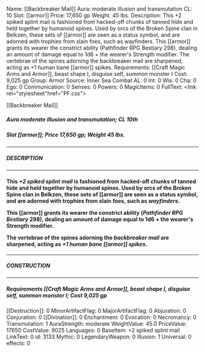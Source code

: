 Name: [[Backbreaker Mail]]
Aura: moderate illusion and transmutation
CL: 10
Slot: [[armor]]
Price: 17,650 gp
Weight: 45 lbs.
Description: This +2 spiked splint mail is fashioned from hacked-off chunks of tanned hide and held together by humanoid spines. Used by orcs of the Broken Spine clan in Belkzen, these sets of [[armor]] are seen as a status symbol, and are adorned with trophies from slain foes, such as wayfinders. This [[armor]] grants its wearer the constrict ability (Pathfinder RPG Bestiary 298), dealing an amount of damage equal to 1d6 + the wearer's Strength modifier. The vertebrae of the spines adorning the backbreaker mail are sharpened, acting as +1 human bane [[armor]] spikes.
Requirements: [[Craft Magic Arms and Armor]], beast shape I, disguise self, summon monster I
Cost: 9,025 gp
Group: Armor
Source: Inner Sea Combat
AL: 0
Int: 0
Wis: 0
Cha: 0
Ego: 0
Communication: 0
Senses: 0
Powers: 0
MagicItems: 0
FullText: <link rel="stylesheet"href="PF.css"><div class="heading"><p class="alignleft">[[Backbreaker Mail]]</p><div style="clear: both;"></div></div><div><h5><b>Aura </b>moderate illusion and transmutation; <b>CL </b>10th</h5><h5><b>Slot </b>[[armor]]; <b>Price </b>17,650 gp; <b>Weight </b>45 lbs.</h5></div><hr/><div><h5><b>DESCRIPTION</b></h5></div><hr/><div><h4><p>This <i>+2 spiked splint mail</i> is fashioned from hacked-off chunks of tanned hide and held together by humanoid spines. Used by orcs of the Broken Spine clan in Belkzen, these sets of [[armor]] are seen as a status symbol, and are adorned with trophies from slain foes, such as <i>wayfinders</i>.</p><p>This [[armor]] grants its wearer the constrict ability (<i>Pathfinder RPG Bestiary</i> 298), dealing an amount of damage equal to 1d6 + the wearer's Strength modifier.</p><p>The vertebrae of the spines adorning the <i>backbreaker mail</i> are sharpened, acting as <i>+1 human bane [[armor]] spikes</i>.</p></h4></div><hr/><div><h5><b>CONSTRUCTION</b></h5></div><hr/><div><h5><b>Requirements </b>[[Craft Magic Arms and Armor]], <i>beast shape I</i>, <i>disguise self</i>, <i>summon monster I</i>; <b>Cost </b>9,025 gp</h5></div>
[[Destruction]]: 0
MinorArtifactFlag: 0
MajorArtifactFlag: 0
Abjuration: 0
Conjuration: 0
[[Divination]]: 0
Enchantment: 0
Evocation: 0
Necromancy: 0
Transmutation: 1
AuraStrength: moderate
WeightValue: 45.0
PriceValue: 17650
CostValue: 9025
Languages: 0
BaseItem: +2 spiked splint mail
LinkText: 0
id: 3133
Mythic: 0
LegendaryWeapon: 0
Illusion: 1
Universal: 0
effects: 0
